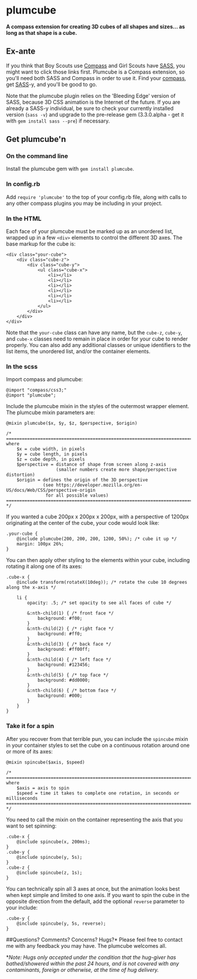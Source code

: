 # plumcube

**A compass extension for creating 3D cubes of all shapes and sizes... as long as that shape is a cube.**

## Ex-ante

If you think that Boy Scouts use [Compass](http://compass-style.org/) and Girl Scouts have [SASS](http://sass-lang.com/), you might want to click those links first. Plumcube is a Compass extension, so you'll need both SASS and Compass in order to use it. Find your [compass](http://compass-style.org/install/), get [SASS](http://sass-lang.com/download.html)-y, and you'll be good to go.

Note that the plumcube plugin relies on the 'Bleeding Edge' version of SASS, because 3D CSS animation is the Internet of the future. If you are already a SASS-y individual, be sure to check your currently installed version (`sass -v`) and upgrade to the pre-release gem (3.3.0.alpha - get it with `gem install sass --pre`) if necessary.

## Get plumcube'n

### On the command line
Install the plumcube gem with `gem install plumcube`.

### In config.rb
Add `require 'plumcube'` to the top of your config.rb file, along with calls to any other compass plugins you may be including in your project. 

### In the HTML
Each face of your plumcube must be marked up as an unordered list, wrapped up in a few `<div>` elements to control the different 3D axes. The base markup for the cube is:

    <div class="your-cube">
        <div class="cube-z">
            <div class="cube-y">
                <ul class="cube-x">
                    <li></li>
                    <li></li>
                    <li></li>
                    <li></li>
                    <li></li>
                    <li></li>
                </ul>
            </div>
        </div>
    </div>
    
Note that the `your-cube` class can have any name, but the `cube-z`, `cube-y`, and `cube-x` classes need to remain in place in order for your cube to render properly. You can also add any additional classes or unique identifiers to the list items, the unordered list, and/or the container elements.

### In the scss
Import compass and plumcube:

	@import "compass/css3;"
	@import "plumcube";
	
Include the plumcube mixin in the styles of the outermost wrapper element. The plumcube mixin parameters are:

	@mixin plumcube($x, $y, $z, $perspective, $origin)
	
	/* ====================================================================================
	where
		$x = cube width, in pixels
		$y = cube length, in pixels
		$z = cube depth, in pixels
		$perspective = distance of shape from screen along z-axis
					   (smaller numbers create more shape/perspective distortion)
		$origin = defines the origin of the 3D perspective
		          (see https://developer.mozilla.org/en-US/docs/Web/CSS/perspective-origin
				   for all possible values)
	==================================================================================== */

If you wanted a cube 200px x 200px x 200px, with a perspective of 1200px originating at the center of the cube, your code would look like:

	.your-cube {
		@include plumcube(200, 200, 200, 1200, 50%); /* cube it up */
		margin: 100px 26%;
	}

You can then apply other styling to the elements within your cube, including rotating it along one of its axes:

	.cube-x {
		@include transform(rotateX(10deg)); /* rotate the cube 10 degrees along the x-axis */
		
		li {
			opacity: .5; /* set opacity to see all faces of cube */
			
			&:nth-child(1) { /* front face */
				background: #f00; 
			}
			&:nth-child(2) { /* right face */
				background: #ff0; 
			}
			&:nth-child(3) { /* back face */
				background: #ff00ff; 
			}
			&:nth-child(4) { /* left face */
				background: #123456; 
			}
			&:nth-child(5) { /* top face */
				background: #dd0000;
			}
			&:nth-child(6) { /* bottom face */
				background: #000;
			}
		}
	}
	
### Take it for a spin
After you recover from that terrible pun, you can include the `spincube` mixin in your container styles to set the cube on a continuous rotation around one or more of its axes:
	
	@mixin spincube($axis, $speed)
	
	/* ====================================================================================
	where
		$axis = axis to spin
		$speed = time it takes to complete one rotation, in seconds or milliseconds
	==================================================================================== */
	
You need to call the mixin on the container representing the axis that you want to set spinning:

	.cube-x {
		@include spincube(x, 200ms);
	}
	.cube-y {
		@include spincube(y, 5s);
	}
	.cube-z {
		@include spincube(z, 1s);
	}


You can technically spin all 3 axes at once, but the animation looks best when kept simple and limited to one axis. If you want to spin the cube in the opposite direction from the default, add the optional `reverse` parameter to your include:

	.cube-y {
		@include spincube(y, 5s, reverse);
	}

##Questions? Comments? Concerns? Hugs?*
Please feel free to contact me with any feedback you may have. The plumcube welcomes all.

**Note: Hugs only accepted under the condition that the hug-giver has bathed/showered within the past 24 hours, and is not covered with any contaminants, foreign or otherwise, at the time of hug delivery.*
